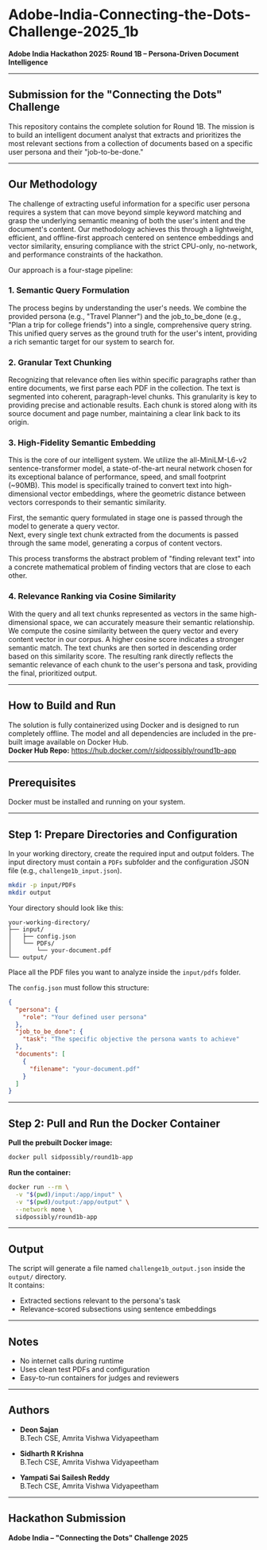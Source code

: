 # Adobe-India-Connecting-the-Dots-Challenge-2025_1b
**Adobe India Hackathon 2025: Round 1B – Persona-Driven Document Intelligence**

---

## Submission for the "Connecting the Dots" Challenge

This repository contains the complete solution for Round 1B. The mission is to build an intelligent document analyst that extracts and prioritizes the most relevant sections from a collection of documents based on a specific user persona and their "job-to-be-done."

---

## Our Methodology

The challenge of extracting useful information for a specific user persona requires a system that can move beyond simple keyword matching and grasp the underlying semantic meaning of both the user's intent and the document's content. Our methodology achieves this through a lightweight, efficient, and offline-first approach centered on sentence embeddings and vector similarity, ensuring compliance with the strict CPU-only, no-network, and performance constraints of the hackathon.

Our approach is a four-stage pipeline:

### 1. Semantic Query Formulation

The process begins by understanding the user's needs. We combine the provided persona (e.g., "Travel Planner") and the job_to_be_done (e.g., "Plan a trip for college friends") into a single, comprehensive query string. This unified query serves as the ground truth for the user's intent, providing a rich semantic target for our system to search for.

### 2. Granular Text Chunking

Recognizing that relevance often lies within specific paragraphs rather than entire documents, we first parse each PDF in the collection. The text is segmented into coherent, paragraph-level chunks. This granularity is key to providing precise and actionable results. Each chunk is stored along with its source document and page number, maintaining a clear link back to its origin.

### 3. High-Fidelity Semantic Embedding

This is the core of our intelligent system. We utilize the all-MiniLM-L6-v2 sentence-transformer model, a state-of-the-art neural network chosen for its exceptional balance of performance, speed, and small footprint (~90MB). This model is specifically trained to convert text into high-dimensional vector embeddings, where the geometric distance between vectors corresponds to their semantic similarity.

First, the semantic query formulated in stage one is passed through the model to generate a query vector.  
Next, every single text chunk extracted from the documents is passed through the same model, generating a corpus of content vectors.

This process transforms the abstract problem of "finding relevant text" into a concrete mathematical problem of finding vectors that are close to each other.

### 4. Relevance Ranking via Cosine Similarity

With the query and all text chunks represented as vectors in the same high-dimensional space, we can accurately measure their semantic relationship. We compute the cosine similarity between the query vector and every content vector in our corpus. A higher cosine score indicates a stronger semantic match. The text chunks are then sorted in descending order based on this similarity score. The resulting rank directly reflects the semantic relevance of each chunk to the user's persona and task, providing the final, prioritized output.

---

## How to Build and Run

The solution is fully containerized using Docker and is designed to run completely offline. The model and all dependencies are included in the pre-built image available on Docker Hub.  
**Docker Hub Repo:** https://hub.docker.com/r/sidpossibly/round1b-app

---

## Prerequisites

Docker must be installed and running on your system.

---

## Step 1: Prepare Directories and Configuration

In your working directory, create the required input and output folders. The input directory must contain a `PDFs` subfolder and the configuration JSON file (e.g., `challenge1b_input.json`).

```bash
mkdir -p input/PDFs
mkdir output
```

Your directory should look like this:

```plaintext
your-working-directory/
├── input/
│   ├── config.json
│   └── PDFs/
│       └── your-document.pdf
└── output/
```

Place all the PDF files you want to analyze inside the `input/pdfs` folder.

The `config.json` must follow this structure:

```json
{
  "persona": {
    "role": "Your defined user persona"
  },
  "job_to_be_done": {
    "task": "The specific objective the persona wants to achieve"
  },
  "documents": [
    {
      "filename": "your-document.pdf"
    }
  ]
}
```

---

## Step 2: Pull and Run the Docker Container

**Pull the prebuilt Docker image:**

```bash
docker pull sidpossibly/round1b-app
```

**Run the container:**

```bash
docker run --rm \
  -v "$(pwd)/input:/app/input" \
  -v "$(pwd)/output:/app/output" \
  --network none \
  sidpossibly/round1b-app
```

---

## Output

The script will generate a file named `challenge1b_output.json` inside the `output/` directory.  
It contains:
- Extracted sections relevant to the persona's task
- Relevance-scored subsections using sentence embeddings

---

## Notes

- No internet calls during runtime  
- Uses clean test PDFs and configuration  
- Easy-to-run containers for judges and reviewers

---

## Authors

- **Deon Sajan**  
  B.Tech CSE, Amrita Vishwa Vidyapeetham

- **Sidharth R Krishna**  
  B.Tech CSE, Amrita Vishwa Vidyapeetham

- **Yampati Sai Sailesh Reddy**  
  B.Tech CSE, Amrita Vishwa Vidyapeetham

---

## Hackathon Submission

**Adobe India – "Connecting the Dots" Challenge 2025**

